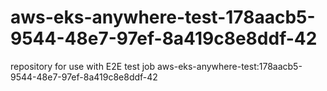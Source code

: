# aws-eks-anywhere-test-178aacb5-9544-48e7-97ef-8a419c8e8ddf-42
repository for use with E2E test job aws-eks-anywhere-test:178aacb5-9544-48e7-97ef-8a419c8e8ddf-42
